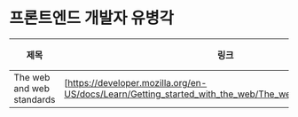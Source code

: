 # 프론트엔드 개발자 유병각 

|제목|링크|비고|
|---|---|---|
|The web and web standards|[https://developer.mozilla.org/en-US/docs/Learn/Getting_started_with_the_web/The_web_and_web_standards]||


